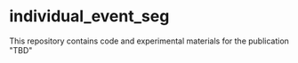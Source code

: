 # individual_event_seg
This repository contains code and experimental materials for the publication "TBD"
